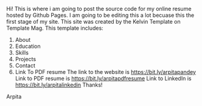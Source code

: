 Hi! This is where i am going to post the source code for my online resume hosted by Github Pages.
I am going to be editing this a lot becuase this the first stage of my site.
This site was created by the Kelvin Template on Template Mag.
This template includes:
1. About
2. Education
3. Skills
4. Projects
5. Contact 
6. Link To PDF resume
The link to the website is https://bit.ly/arpitapandey
Link to PDF resume is https://bit.ly/arpitapdfresume
Link to LinkedIn is https://bit.ly/arpitalinkedin
Thanks!

Arpita
